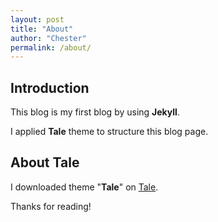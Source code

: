 ```yaml
---
layout: post
title: "About"
author: "Chester"
permalink: /about/
---
```


## Introduction
This blog is my first blog by using  **Jekyll**.

I applied **Tale** theme to structure this blog page.

## About **Tale**
I downloaded theme "**Tale**" on [Tale](https://github.com/chesterhow/tale).


Thanks for reading!
